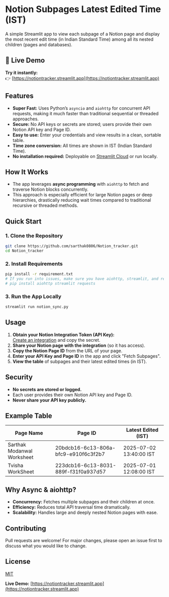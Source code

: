 
# Notion Subpages Latest Edited Time (IST)

A simple Streamlit app to view each subpage of a Notion page and display the most recent edit time (in Indian Standard Time) among all its nested children (pages and databases).

## 🚀 Live Demo

**Try it instantly:**  
👉 [https://notiontracker.streamlit.app](https://notiontracker.streamlit.app)

## Features

- **Super Fast:** Uses Python’s `asyncio` and `aiohttp` for concurrent API requests, making it much faster than traditional sequential or threaded approaches.
- **Secure:** No API keys or secrets are stored; users provide their own Notion API key and Page ID.
- **Easy to use:** Enter your credentials and view results in a clean, sortable table.
- **Time zone conversion:** All times are shown in IST (Indian Standard Time).
- **No installation required:** Deployable on [Streamlit Cloud](https://streamlit.io/cloud) or run locally.

## How It Works

- The app leverages **async programming** with `aiohttp` to fetch and traverse Notion blocks concurrently.
- This approach is especially efficient for large Notion pages or deep hierarchies, drastically reducing wait times compared to traditional recursive or threaded methods.

## Quick Start

### 1. Clone the Repository

```bash
git clone https://github.com/sarthak0806/Notion_tracker.git
cd Notion_tracker
```

### 2. Install Requirements

```bash
pip install -r requirement.txt
# If you run into issues, make sure you have aiohttp, streamlit, and requests installed:
# pip install aiohttp streamlit requests
```

### 3. Run the App Locally

```bash
streamlit run notion_sync.py
```

## Usage

1. **Obtain your Notion Integration Token (API Key):**  
   [Create an integration](https://www.notion.so/my-integrations) and copy the secret.
2. **Share your Notion page with the integration** (so it has access).
3. **Copy the Notion Page ID** from the URL of your page.
4. **Enter your API Key and Page ID** in the app and click "Fetch Subpages".
5. **View the table** of subpages and their latest edited times (in IST).

## Security

- **No secrets are stored or logged.**
- Each user provides their own Notion API key and Page ID.
- **Never share your API key publicly.**

## Example Table

| Page Name                 | Page ID                                   | Latest Edited (IST)     |
|---------------------------|-------------------------------------------|-------------------------|
| Sarthak Modanwal Worksheet| 20bdcb16-6c13-806a-bfc9-e910f6c3f2b7      | 2025-07-02 13:40:00 IST |
| Tvisha WorkSheet          | 223dcb16-6c13-8031-889f-f31f0a937d57      | 2025-07-01 12:08:00 IST |

## Why Async & aiohttp?

- **Concurrency:** Fetches multiple subpages and their children at once.
- **Efficiency:** Reduces total API traversal time dramatically.
- **Scalability:** Handles large and deeply nested Notion pages with ease.

## Contributing

Pull requests are welcome! For major changes, please open an issue first to discuss what you would like to change.

## License

[MIT](LICENSE)

**Live Demo:** [https://notiontracker.streamlit.app](https://notiontracker.streamlit.app)
